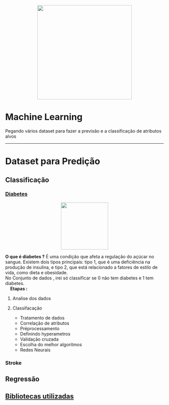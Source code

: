 <div align=center>
    <img src="https://images.pexels.com/photos/4578660/pexels-photo-4578660.jpeg?auto=compress&cs=tinysrgb&w=1260&h=750&dpr=1" height=300/>
</div>


# Machine Learning 
Pegando vários dataset para fazer a previsão e a classificação de atributos alvos 

-----
# Dataset para Predição

## Classificação

### [Diabetes](src/DiabetesPrediction.ipynb) 
<div align='center'>
    <img src="https://images.pexels.com/photos/5469033/pexels-photo-5469033.jpeg?auto=compress&cs=tinysrgb&w=1260&h=750&dpr=1" height=150/>
</div>

__O que é diabetes ?__ É uma condição que afeta a regulação do açúcar no sangue. Existem dois tipos principais: tipo 1, que é uma deficiência na produção de insulina, e tipo 2, que está relacionado a fatores de estilo de vida, como dieta e obesidade. \
No Conjunto de dados , irei só classificar se 0 não tem diabetes e 1 tem diabetes.\
&nbsp;
&nbsp;
__Etapas :__
1. Analise dos dados

2. Classifacação
    * Tratamento de dados
    * Correlação de atributos
    * Préprocessamento 
    * Definindo hyperametros 
    * Validação cruzada
    * Escolha do melhor algoritmos
    * Redes Neurais


### Stroke

## Regressão


## [Bibliotecas utilizadas](libs/requeriments.txt)